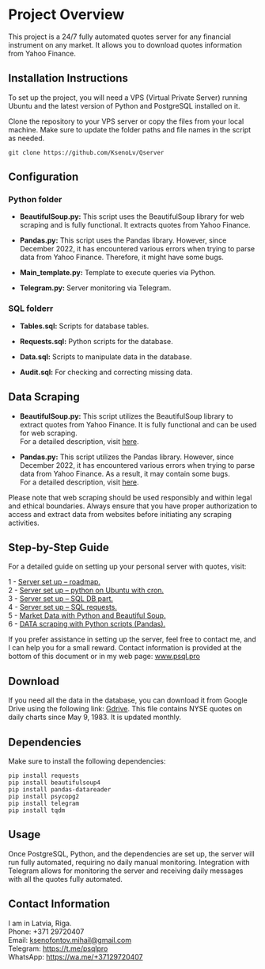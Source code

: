 # Project Overview

This project is a 24/7 fully automated quotes server for any financial instrument on any market. It allows you to download quotes information from Yahoo Finance.

## Installation Instructions

To set up the project, you will need a VPS (Virtual Private Server) running Ubuntu and the latest version of Python and PostgreSQL installed on it.

Clone the repository to your VPS server or copy the files from your local machine. Make sure to update the folder paths and file names in the script as needed.

```git clone https://github.com/KsenoLv/Qserver```

## Configuration

### Python folder

- **BeautifulSoup.py:** This script uses the BeautifulSoup library for web scraping and is fully functional. It extracts quotes from Yahoo Finance. 
- **Pandas.py:** This script uses the Pandas library. However, since December 2022, it has encountered various errors when trying to parse data from Yahoo Finance. Therefore, it might have some bugs.

- **Main_template.py:** Template to execute queries via Python.

- **Telegram.py:** Server monitoring via Telegram.

### SQL folderr

- **Tables.sql:** Scripts for database tables.

- **Requests.sql:** Python scripts for the database.

- **Data.sql:** Scripts to manipulate data in the database.

- **Audit.sql:** For checking and correcting missing data.

## Data Scraping

- **BeautifulSoup.py:** This script utilizes the BeautifulSoup library to extract quotes from Yahoo Finance. It is fully functional and can be used for web scraping. <br> For a detailed description, visit [here](https://psql.pro/market-data-with-python-and-beautifulsoup/).

- **Pandas.py:** This script utilizes the Pandas library. However, since December 2022, it has encountered various errors when trying to parse data from Yahoo Finance. As a result, it may contain some bugs. <br> For a detailed description, visit [here](https://psql.pro/data-parsing-with-python-scripts/).

Please note that web scraping should be used responsibly and within legal and ethical boundaries. Always ensure that you have proper authorization to access and extract data from websites before initiating any scraping activities.

## Step-by-Step Guide

For a detailed guide on setting up your personal server with quotes, visit:

1 - [Server set up – roadmap.](https://psql.pro/server-set-up-roadmap/)<br>
2 - [Server set up – python on Ubuntu with cron.](https://psql.pro/<br>python-on-ubuntu-with-cron/)<br>
3 - [Server set up – SQL DB part.](https://psql.pro/server-set-up-sql-part/)<br>
4 - [Server set up – SQL requests.](https://psql.pro/server-set-up-sql-requests/)<br>
5 - [Market Data with Python and Beautiful Soup.](https://psql.pro/market-data-with-python-and-beautifulsoup/)<br>
6 - [DATA scraping with Python scripts (Pandas).](https://psql.pro/data-parsing-with-python-scripts/)

If you prefer assistance in setting up the server, feel free to contact me, and I can help you for a small reward. Contact information is provided at the bottom of this document or in my web page: www.psql.pro

## Download

If you need all the data in the database, you can download it from Google Drive using the following link: [Gdrive](https://drive.google.com/drive/u/1/folders/1-PMDXtoVcRWZcoqAoYP5Zzs2fI1SlkHo). This file contains NYSE quotes on daily charts since May 9, 1983. It is updated monthly.

## Dependencies

Make sure to install the following dependencies:

```
pip install requests
pip install beautifulsoup4
pip install pandas-datareader
pip install psycopg2
pip install telegram
pip install tqdm
```

## Usage

Once PostgreSQL, Python, and the dependencies are set up, the server will run fully automated, requiring no daily manual monitoring. Integration with Telegram allows for monitoring the server and receiving daily messages with all the quotes fully automated.

## Contact Information

I am in Latvia, Riga.<br>
Phone: +371 29720407<br>
Email: ksenofontov.mihail@gmail.com<br>
Telegram: https://t.me/psqlpro<br>
WhatsApp: https://wa.me/+37129720407